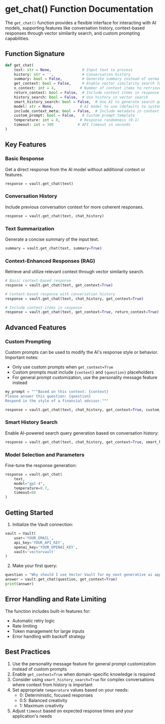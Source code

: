 # get_chat() Function Documentation

The `get_chat()` function provides a flexible interface for interacting with AI models, supporting features like conversation history, context-based responses through vector similarity search, and custom prompting capabilities.

## Function Signature

```python
def get_chat(
    text: str = None,              # Input text to process
    history: str = '',             # Conversation history
    summary: bool = False,         # Generate summary instead of normal response
    get_context: bool = False,     # Enable vector similarity search for context
    n_context: int = 4,           # Number of context items to retrieve
    return_context: bool = False,  # Include context items in response
    history_search: bool = False,  # Use history in vector search
    smart_history_search: bool = False,  # Use AI to generate search query from history
    model: str = None,            # AI model to use (defaults to system default)
    include_context_meta: bool = False,  # Include metadata in context
    custom_prompt: bool = False,   # Custom prompt template
    temperature: int = 0,         # Response randomness (0-1)
    timeout: int = 300           # API timeout in seconds
)
```

## Key Features

### Basic Response
Get a direct response from the AI model without additional context or features.
```python
response = vault.get_chat(text)
```

### Conversation History
Include previous conversation context for more coherent responses.
```python
response = vault.get_chat(text, chat_history)
```

### Text Summarization
Generate a concise summary of the input text.
```python
summary = vault.get_chat(text, summary=True)
```

### Context-Enhanced Responses (RAG)
Retrieve and utilize relevant context through vector similarity search.
```python
# Basic context-based response
response = vault.get_chat(text, get_context=True)

# Context-based response with conversation history
response = vault.get_chat(text, chat_history, get_context=True)

# Include context items in response
response = vault.get_chat(text, get_context=True, return_context=True)
```

## Advanced Features

### Custom Prompting
Custom prompts can be used to modify the AI's response style or behavior. Important notes:
- Only use custom prompts when `get_context=True`
- Custom prompts must include `{context}` and `{question}` placeholders
- For general prompt customization, use the personality message feature instead

```python
my_prompt = """Based on this context: {context}
Please answer this question: {question}
Respond in the style of a financial advisor."""

response = vault.get_chat(text, chat_history, get_context=True, custom_prompt=my_prompt)
```

### Smart History Search
Enable AI-powered search query generation based on conversation history:
```python
response = vault.get_chat(text, chat_history, get_context=True, smart_history_search=True)
```

### Model Selection and Parameters
Fine-tune the response generation:
```python
response = vault.get_chat(
    text,
    model="gpt-4",
    temperature=0.7,
    timeout=60
)
```

## Getting Started

1. Initialize the Vault connection:
```python
vault = Vault(
    user='YOUR_EMAIL',
    api_key='YOUR_API_KEY',
    openai_key='YOUR_OPENAI_KEY',
    vault='vectorvault'
)
```

2. Make your first query:
```python
question = "Why should I use Vector Vault for my next generative ai application?"
answer = vault.get_chat(question, get_context=True)
print(answer)
```

## Error Handling and Rate Limiting

The function includes built-in features for:
- Automatic retry logic
- Rate limiting
- Token management for large inputs
- Error handling with backoff strategy

## Best Practices

1. Use the personality message feature for general prompt customization instead of custom prompts
2. Enable `get_context=True` when domain-specific knowledge is required
3. Consider using `smart_history_search=True` for complex conversations where context from history is important
4. Set appropriate `temperature` values based on your needs:
   - 0: Deterministic, focused responses
   - 0.5: Balanced creativity
   - 1: Maximum creativity
5. Adjust `timeout` based on expected response times and your application's needs